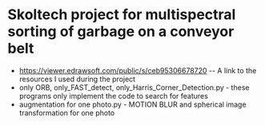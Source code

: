 # Skoltech project for multispectral sorting of garbage on a conveyor belt
- https://viewer.edrawsoft.com/public/s/ceb95306678720 -- A link to the resources I used during the project
- only ORB, only_FAST_detect, only_Harris_Corner_Detection.py - these programs only implement the code to search for features
- augmentation for one photo.py - MOTION BLUR and spherical image transformation for one photo
